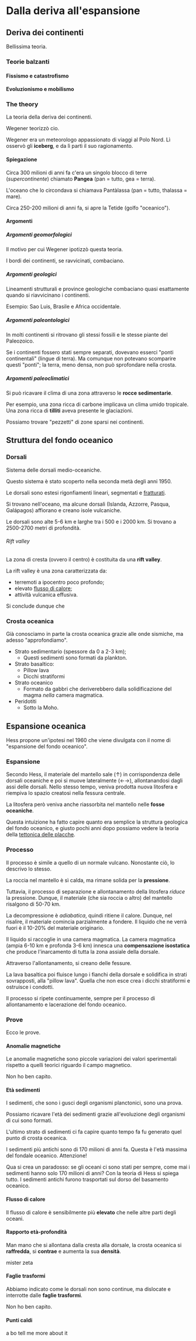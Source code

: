 # Dalla deriva all'espansione

## Deriva dei continenti

Bellissima teoria.

### Teorie balzanti

#### Fissismo e catastrofismo

#### Evoluzionismo e mobilismo

### The theory

La teoria della deriva dei continenti.

Wegener teorizzò cio.

Wegener era un meteorologo appassionato di viaggi al Polo Nord. Lì osservò gli **iceberg**, e da lì partì il suo ragionamento.

#### Spiegazione

Circa 300 milioni di anni fa c'era un singolo blocco di terre (*supercontinente*) chiamato **Pangea** (pan = tutto, gea = terra).

L'oceano che lo circondava si chiamava Pantàlassa (pan = tutto, thalassa = mare).

Circa 250-200 milioni di anni fa, si apre la Tetide (golfo "oceanico").

#### Argomenti

##### Argomenti geomorfologici

Il motivo per cui Wegener ipotizzò questa teoria.

I bordi dei continenti, se ravvicinati, combaciano.

##### Argomenti geologici

Lineamenti strutturali e province geologiche combaciano quasi esattamente quando si riavvicinano i continenti.

Esempio: Sao Luis, Brasile e Africa occidentale.

##### Argomenti paleontologici

In molti continenti si ritrovano gli stessi fossili e le stesse piante del Paleozoico.

Se i continenti fossero stati sempre separati, dovevano esserci "ponti continentali" (lingue di terra). Ma comunque non potevano scomparire questi "ponti"; la terra, meno densa, non può sprofondare nella crosta.

##### Argomenti paleoclimatici

Si può ricavare il clima di una zona attraverso le **rocce sedimentarie**.

Per esempio, una zona ricca di carbone implicava un clima umido tropicale. Una zona ricca di **tilliti** aveva presente le glaciazioni.

Possiamo trovare "pezzetti" di zone sparsi nei continenti.

## Struttura del fondo oceanico

### Dorsali

Sistema delle dorsali medio-oceaniche.

Questo sistema è stato scoperto nella seconda metà degli anni 1950.

Le dorsali sono estesi rigonfiamenti lineari, segmentati e [fratturati](#faglie-trasformi).

Si trovano nell'oceano, ma alcune dorsali (Islanda, Azzorre, Pasqua, Galápagos) affiorano e creano isole vulcaniche.

Le dorsali sono alte 5-6 km e larghe tra i 500 e i 2000 km. Si trovano a 2500-2700 metri di profondità.

###### Rift valley

La zona di cresta (ovvero il centro) è costituita da una **rift valley**.

La rift valley è una zona caratterizzata da:
+ terremoti a ipocentro poco profondo;
+ elevato [flusso di calore](interno-della-terra.md#flusso-di-calore);
+ attività vulcanica effusiva.

Si conclude dunque che

### Crosta oceanica

Già conosciamo in parte la crosta oceanica grazie alle onde sismiche, ma adesso "approfondiamo".

+ Strato sedimentario (spessore da 0 a 2-3 km);
  + Questi sedimenti sono formati da plankton.
+ Strato basaltico:
  + Pillow lava
  + Dicchi stratiformi
+ Strato oceanico
  + Formato da gabbri che deriverebbero dalla solidificazione del magma *nella* camera magmatica.
+ Peridotiti
  + Sotto la Moho.

## Espansione oceanica

Hess propone un'ipotesi nel 1960 che viene divulgata con il nome di "espansione del fondo oceanico".

### Espansione

Secondo Hess, il materiale del mantello sale (↑) in corrispondenza delle dorsali oceaniche e poi si muove lateralmente (←→), allontanandosi dagli assi delle dorsali. Nello stesso tempo, veniva prodotta nuova litosfera e riempiva lo spazio creatosi nella fessura centrale.

La litosfera però veniva anche riassorbita nel mantello nelle **fosse oceaniche**.

Questa intuizione ha fatto capire quanto era semplice la struttura geologica del fondo oceanico, e giusto pochi anni dopo possiamo vedere la teoria della [tettonica delle placche]().

### Processo

Il processo è simile a quello di un normale vulcano. Nonostante ciò, lo descrivo lo stesso.

La roccia nel mantello è sì calda, ma rimane solida per la **pressione**.

Tuttavia, il processo di separazione e allontanamento della litosfera *riduce* la pressione. Dunque, il materiale (che sia roccia o altro) del mantello risalgono di 50-70 km. 

La decompressione è *adiabatica*, quindi ritiene il calore. Dunque, nel risalire, il materiale comincia parzialmente a fondere. Il liquido che ne verrà fuori è il 10-20% del materiale originario. 

Il liquido si raccoglie in una camera magmatica. La camera magmatica (ampia 6-10 km e profonda 3-6 km) innesca una **compensazione isostatica** che produce l'inarcamento di tutta la zona assiale della dorsale.

Attraverso l'allontanamento, si creano delle fessure.

La lava basaltica poi fluisce lungo i fianchi della dorsale e solidifica in strati sovrapposti, alla "pillow lava". Quella che non esce crea i dicchi stratiformi e ostruisce i condotti.

Il processo si ripete continuamente, sempre per il processo di allontanamento e lacerazione del fondo oceanico.

### Prove

Ecco le prove.

#### Anomalie magnetiche

Le anomalie magnetiche sono piccole variazioni dei valori sperimentali rispetto a quelli teorici riguardo il campo magnetico.

Non ho ben capito.

#### Età sedimenti

I sedimenti, che sono i gusci degli organismi planctonici, sono una prova.

Possiamo ricavare l'età dei sedimenti grazie all'evoluzione degli organismi di cui sono formati.

L'ultimo strato di sedimenti ci fa capire quanto tempo fa fu generato quel punto di crosta oceanica.

I sedimenti più antichi sono di 170 milioni di anni fa. Questa è l'età massima del fondale oceanico. Attenzione!

Qua si crea un paradosso: se gli oceani ci sono stati per sempre, come mai i sedimenti hanno solo 170 milioni di anni? Con la teoria di Hess si spiega tutto. I sedimenti antichi furono trasportati sul dorso del basamento oceanico.

#### Flusso di calore

Il flusso di calore è sensibilmente più **elevato** che nelle altre parti degli oceani. 

#### Rapporto età-profondità

Man mano che si allontana dalla cresta alla dorsale, la crosta oceanica si **raffredda**, si **contrae** e aumenta la sua **densità**.

mister zeta

#### Faglie trasformi

Abbiamo indicato come le dorsali non sono continue, ma dislocate e interrotte dalle **faglie trasformi**. 

Non ho ben capito.

#### Punti caldi 

a bo tell me more about it